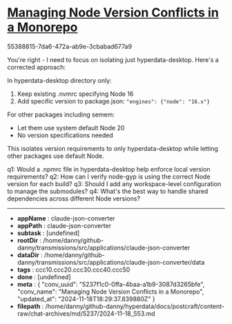 # [Managing Node Version Conflicts in a Monorepo](https://claude.ai/chat/5237f1c0-0ffa-4baa-a1b9-3087d3265bfe)

55388815-7da6-472a-ab9e-3cbabad677a9

 You're right - I need to focus on isolating just hyperdata-desktop. Here's a corrected approach:

In hyperdata-desktop directory only:
1. Keep existing .nvmrc specifying Node 16
2. Add specific version to package.json: `"engines": {"node": "16.x"}`

For other packages including semem:
- Let them use system default Node 20
- No version specifications needed

This isolates version requirements to only hyperdata-desktop while letting other packages use default Node.

q1: Would a .npmrc file in hyperdata-desktop help enforce local version requirements?
q2: How can I verify node-gyp is using the correct Node version for each build?
q3: Should I add any workspace-level configuration to manage the submodules?
q4: What's the best way to handle shared dependencies across different Node versions?

---

* **appName** : claude-json-converter
* **appPath** : claude-json-converter
* **subtask** : [undefined]
* **rootDir** : /home/danny/github-danny/transmissions/src/applications/claude-json-converter
* **dataDir** : /home/danny/github-danny/transmissions/src/applications/claude-json-converter/data
* **tags** : ccc10.ccc20.ccc30.ccc40.ccc50
* **done** : [undefined]
* **meta** : {
  "conv_uuid": "5237f1c0-0ffa-4baa-a1b9-3087d3265bfe",
  "conv_name": "Managing Node Version Conflicts in a Monorepo",
  "updated_at": "2024-11-18T18:29:37.839880Z"
}
* **filepath** : /home/danny/github-danny/hyperdata/docs/postcraft/content-raw/chat-archives/md/5237/2024-11-18_553.md